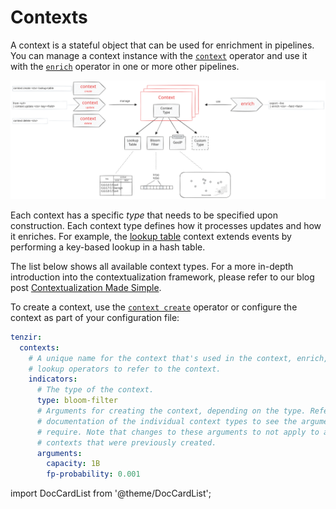 # Contexts

A context is a stateful object that can be used for enrichment in pipelines. You
can manage a context instance with the [`context`](operators/context.md)
operator and use it with the [`enrich`](operators/enrich.md) operator in one or
more other pipelines.

![Contextualization](contextualization.excalidraw.svg)

Each context has a specific *type* that needs to be specified upon construction.
Each context type defines how it processes updates and how it enriches. For
example, the [lookup table](contexts/lookup-table.md) context extends events
by performing a key-based lookup in a hash table.

The list below shows all available context types. For a more in-depth
introduction into the contextualization framework, please refer to our blog post
[Contextualization Made Simple](/blog/contextualization-made-simple).

To create a context, use the [`context create`](operators/context.md) operator
or configure the context as part of your configuration file:

```yaml {0} title="<prefix>/etc/tenzir/tenzir.yaml"
tenzir:
  contexts:
    # A unique name for the context that's used in the context, enrich, and
    # lookup operators to refer to the context.
    indicators:
      # The type of the context.
      type: bloom-filter
      # Arguments for creating the context, depending on the type. Refer to the
      # documentation of the individual context types to see the arguments they
      # require. Note that changes to these arguments to not apply to any
      # contexts that were previously created.
      arguments:
        capacity: 1B
        fp-probability: 0.001
```

import DocCardList from '@theme/DocCardList';

<DocCardList />
